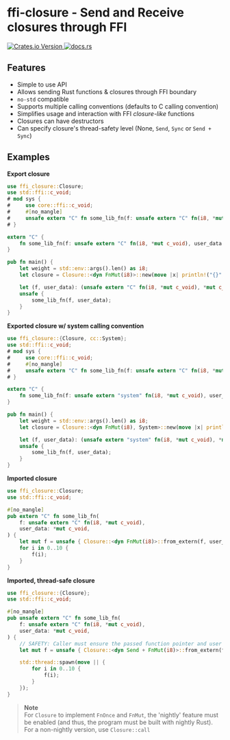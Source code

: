 # ffi-closure - Send and Receive closures through FFI

[![Crates.io Version](https://img.shields.io/crates/v/ffi-closure)
](https://crates.io/crates/ffi-closure)
[![docs.rs](https://img.shields.io/docsrs/ffi-closure)](https://docs.rs/ffi-closure/)

## Features

- Simple to use API
- Allows sending Rust functions & closures through FFI boundary
- `no-std` compatible
- Supports multiple calling conventions (defaults to C calling convention)
- Simplifies usage and interaction with FFI _closure-like_ functions
- Closures can have destructors
- Can specify closure's thread-safety level (None, `Send`, `Sync` or `Send + Sync`)

## Examples

**Export closure**

```rust
use ffi_closure::Closure;
use std::ffi::c_void;
# mod sys {
#     use core::ffi::c_void;
#     #[no_mangle]
#     unsafe extern "C" fn some_lib_fn(f: unsafe extern "C" fn(i8, *mut c_void), user_data: *mut c_void) { f(-1, user_data) }
# }

extern "C" {
    fn some_lib_fn(f: unsafe extern "C" fn(i8, *mut c_void), user_data: *mut c_void);
}

pub fn main() {
    let weight = std::env::args().len() as i8;
    let closure = Closure::<dyn FnMut(i8)>::new(move |x| println!("{}", x * weight));

    let (f, user_data): (unsafe extern "C" fn(i8, *mut c_void), *mut c_void) = closure.as_extern_parts();
    unsafe {
        some_lib_fn(f, user_data);
    }
}

```

**Exported closure w/ system calling convention**

```rust
use ffi_closure::{Closure, cc::System};
use std::ffi::c_void;
# mod sys {
#     use core::ffi::c_void;
#     #[no_mangle]
#     unsafe extern "C" fn some_lib_fn(f: unsafe extern "C" fn(i8, *mut c_void), user_data: *mut c_void) { f(-1, user_data) }
# }

extern "C" {
    fn some_lib_fn(f: unsafe extern "system" fn(i8, *mut c_void), user_data: *mut c_void);
}

pub fn main() {
    let weight = std::env::args().len() as i8;
    let closure = Closure::<dyn FnMut(i8), System>::new(move |x| println!("{}", x * weight));

    let (f, user_data): (unsafe extern "system" fn(i8, *mut c_void), *mut c_void) = closure.as_extern_parts();
    unsafe {
        some_lib_fn(f, user_data);
    }
}
```

**Imported closure**

```rust
use ffi_closure::Closure;
use std::ffi::c_void;

#[no_mangle]
pub extern "C" fn some_lib_fn(
    f: unsafe extern "C" fn(i8, *mut c_void),
    user_data: *mut c_void,
) {
    let mut f = unsafe { Closure::<dyn FnMut(i8)>::from_extern(f, user_data, None) };
    for i in 0..10 {
        f(i);
    }
}

```

**Imported, thread-safe closure**

```rust
use ffi_closure::{Closure};
use std::ffi::c_void;

#[no_mangle]
pub unsafe extern "C" fn some_lib_fn(
    f: unsafe extern "C" fn(i8, *mut c_void),
    user_data: *mut c_void,
) {
    // SAFETY: Caller must ensure the passed function pointer and user data are thread-safe.
    let mut f = unsafe { Closure::<dyn Send + FnMut(i8)>::from_extern(f, user_data, None) };

    std::thread::spawn(move || {
        for i in 0..10 {
            f(i);
        }
    });
}

```

> **Note**\
> For `Closure` to implement `FnOnce` and `FnMut`, the 'nightly' feature must be enabled (and thus, the program must be built with nightly Rust).
> For a non-nightly version, use `Closure::call`
